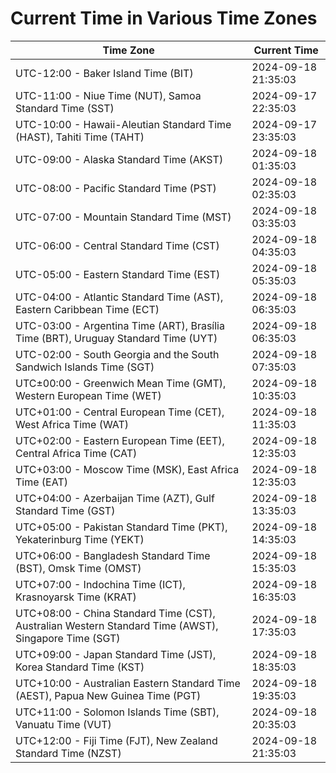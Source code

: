 # Current Time in Various Time Zones

| Time Zone | Current Time |
|-----------|--------------|
| UTC-12:00 - Baker Island Time (BIT) | 2024-09-18 21:35:03 |
| UTC-11:00 - Niue Time (NUT), Samoa Standard Time (SST) | 2024-09-17 22:35:03 |
| UTC-10:00 - Hawaii-Aleutian Standard Time (HAST), Tahiti Time (TAHT) | 2024-09-17 23:35:03 |
| UTC-09:00 - Alaska Standard Time (AKST) | 2024-09-18 01:35:03 |
| UTC-08:00 - Pacific Standard Time (PST) | 2024-09-18 02:35:03 |
| UTC-07:00 - Mountain Standard Time (MST) | 2024-09-18 03:35:03 |
| UTC-06:00 - Central Standard Time (CST) | 2024-09-18 04:35:03 |
| UTC-05:00 - Eastern Standard Time (EST) | 2024-09-18 05:35:03 |
| UTC-04:00 - Atlantic Standard Time (AST), Eastern Caribbean Time (ECT) | 2024-09-18 06:35:03 |
| UTC-03:00 - Argentina Time (ART), Brasília Time (BRT), Uruguay Standard Time (UYT) | 2024-09-18 06:35:03 |
| UTC-02:00 - South Georgia and the South Sandwich Islands Time (SGT) | 2024-09-18 07:35:03 |
| UTC±00:00 - Greenwich Mean Time (GMT), Western European Time (WET) | 2024-09-18 10:35:03 |
| UTC+01:00 - Central European Time (CET), West Africa Time (WAT) | 2024-09-18 11:35:03 |
| UTC+02:00 - Eastern European Time (EET), Central Africa Time (CAT) | 2024-09-18 12:35:03 |
| UTC+03:00 - Moscow Time (MSK), East Africa Time (EAT) | 2024-09-18 12:35:03 |
| UTC+04:00 - Azerbaijan Time (AZT), Gulf Standard Time (GST) | 2024-09-18 13:35:03 |
| UTC+05:00 - Pakistan Standard Time (PKT), Yekaterinburg Time (YEKT) | 2024-09-18 14:35:03 |
| UTC+06:00 - Bangladesh Standard Time (BST), Omsk Time (OMST) | 2024-09-18 15:35:03 |
| UTC+07:00 - Indochina Time (ICT), Krasnoyarsk Time (KRAT) | 2024-09-18 16:35:03 |
| UTC+08:00 - China Standard Time (CST), Australian Western Standard Time (AWST), Singapore Time (SGT) | 2024-09-18 17:35:03 |
| UTC+09:00 - Japan Standard Time (JST), Korea Standard Time (KST) | 2024-09-18 18:35:03 |
| UTC+10:00 - Australian Eastern Standard Time (AEST), Papua New Guinea Time (PGT) | 2024-09-18 19:35:03 |
| UTC+11:00 - Solomon Islands Time (SBT), Vanuatu Time (VUT) | 2024-09-18 20:35:03 |
| UTC+12:00 - Fiji Time (FJT), New Zealand Standard Time (NZST) | 2024-09-18 21:35:03 |
